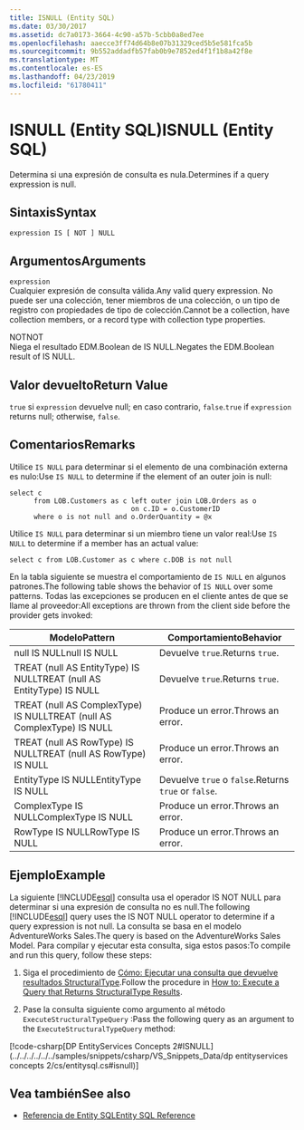 ```yaml
---
title: ISNULL (Entity SQL)
ms.date: 03/30/2017
ms.assetid: dc7a0173-3664-4c90-a57b-5cbb0a8ed7ee
ms.openlocfilehash: aaecce3ff74d64b8e07b31329ced5b5e581fca5b
ms.sourcegitcommit: 9b552addadfb57fab0b9e7852ed4f1f1b8a42f8e
ms.translationtype: MT
ms.contentlocale: es-ES
ms.lasthandoff: 04/23/2019
ms.locfileid: "61780411"
---
```

# <a name="isnull-entity-sql"></a><span data-ttu-id="27c46-102">ISNULL (Entity SQL)</span><span class="sxs-lookup"><span data-stu-id="27c46-102">ISNULL (Entity SQL)</span></span>
<span data-ttu-id="27c46-103">Determina si una expresión de consulta es nula.</span><span class="sxs-lookup"><span data-stu-id="27c46-103">Determines if a query expression is null.</span></span>  
  
## <a name="syntax"></a><span data-ttu-id="27c46-104">Sintaxis</span><span class="sxs-lookup"><span data-stu-id="27c46-104">Syntax</span></span>  
  
```  
expression IS [ NOT ] NULL  
```  
  
## <a name="arguments"></a><span data-ttu-id="27c46-105">Argumentos</span><span class="sxs-lookup"><span data-stu-id="27c46-105">Arguments</span></span>  
 `expression`  
 <span data-ttu-id="27c46-106">Cualquier expresión de consulta válida.</span><span class="sxs-lookup"><span data-stu-id="27c46-106">Any valid query expression.</span></span> <span data-ttu-id="27c46-107">No puede ser una colección, tener miembros de una colección, o un tipo de registro con propiedades de tipo de colección.</span><span class="sxs-lookup"><span data-stu-id="27c46-107">Cannot be a collection, have collection members, or a record type with collection type properties.</span></span>  
  
 <span data-ttu-id="27c46-108">NOT</span><span class="sxs-lookup"><span data-stu-id="27c46-108">NOT</span></span>  
 <span data-ttu-id="27c46-109">Niega el resultado EDM.Boolean de IS NULL.</span><span class="sxs-lookup"><span data-stu-id="27c46-109">Negates the EDM.Boolean result of IS NULL.</span></span>  
  
## <a name="return-value"></a><span data-ttu-id="27c46-110">Valor devuelto</span><span class="sxs-lookup"><span data-stu-id="27c46-110">Return Value</span></span>  
 <span data-ttu-id="27c46-111">`true` si `expression` devuelve null; en caso contrario, `false`.</span><span class="sxs-lookup"><span data-stu-id="27c46-111">`true` if `expression` returns null; otherwise, `false`.</span></span>  
  
## <a name="remarks"></a><span data-ttu-id="27c46-112">Comentarios</span><span class="sxs-lookup"><span data-stu-id="27c46-112">Remarks</span></span>  
 <span data-ttu-id="27c46-113">Utilice `IS NULL` para determinar si el elemento de una combinación externa es nulo:</span><span class="sxs-lookup"><span data-stu-id="27c46-113">Use `IS NULL` to determine if the element of an outer join is null:</span></span>  
  
```  
select c   
      from LOB.Customers as c left outer join LOB.Orders as o   
                              on c.ID = o.CustomerID    
      where o is not null and o.OrderQuantity = @x  
```  
  
 <span data-ttu-id="27c46-114">Utilice `IS NULL` para determinar si un miembro tiene un valor real:</span><span class="sxs-lookup"><span data-stu-id="27c46-114">Use `IS NULL` to determine if a member has an actual value:</span></span>  
  
```  
select c from LOB.Customer as c where c.DOB is not null  
```  
  
 <span data-ttu-id="27c46-115">En la tabla siguiente se muestra el comportamiento de `IS NULL` en algunos patrones.</span><span class="sxs-lookup"><span data-stu-id="27c46-115">The following table shows the behavior of `IS NULL` over some patterns.</span></span> <span data-ttu-id="27c46-116">Todas las excepciones se producen en el cliente antes de que se llame al proveedor:</span><span class="sxs-lookup"><span data-stu-id="27c46-116">All exceptions are thrown from the client side before the provider gets invoked:</span></span>  
  
|<span data-ttu-id="27c46-117">Modelo</span><span class="sxs-lookup"><span data-stu-id="27c46-117">Pattern</span></span>|<span data-ttu-id="27c46-118">Comportamiento</span><span class="sxs-lookup"><span data-stu-id="27c46-118">Behavior</span></span>|  
|-------------|--------------|  
|<span data-ttu-id="27c46-119">null IS NULL</span><span class="sxs-lookup"><span data-stu-id="27c46-119">null IS NULL</span></span>|<span data-ttu-id="27c46-120">Devuelve `true`.</span><span class="sxs-lookup"><span data-stu-id="27c46-120">Returns `true`.</span></span>|  
|<span data-ttu-id="27c46-121">TREAT (null AS EntityType) IS NULL</span><span class="sxs-lookup"><span data-stu-id="27c46-121">TREAT (null AS EntityType) IS NULL</span></span>|<span data-ttu-id="27c46-122">Devuelve `true`.</span><span class="sxs-lookup"><span data-stu-id="27c46-122">Returns `true`.</span></span>|  
|<span data-ttu-id="27c46-123">TREAT (null AS ComplexType) IS NULL</span><span class="sxs-lookup"><span data-stu-id="27c46-123">TREAT (null AS ComplexType) IS NULL</span></span>|<span data-ttu-id="27c46-124">Produce un error.</span><span class="sxs-lookup"><span data-stu-id="27c46-124">Throws an error.</span></span>|  
|<span data-ttu-id="27c46-125">TREAT (null AS RowType) IS NULL</span><span class="sxs-lookup"><span data-stu-id="27c46-125">TREAT (null AS RowType) IS NULL</span></span>|<span data-ttu-id="27c46-126">Produce un error.</span><span class="sxs-lookup"><span data-stu-id="27c46-126">Throws an error.</span></span>|  
|<span data-ttu-id="27c46-127">EntityType IS NULL</span><span class="sxs-lookup"><span data-stu-id="27c46-127">EntityType IS NULL</span></span>|<span data-ttu-id="27c46-128">Devuelve `true` o `false`.</span><span class="sxs-lookup"><span data-stu-id="27c46-128">Returns `true` or `false`.</span></span>|  
|<span data-ttu-id="27c46-129">ComplexType IS NULL</span><span class="sxs-lookup"><span data-stu-id="27c46-129">ComplexType IS NULL</span></span>|<span data-ttu-id="27c46-130">Produce un error.</span><span class="sxs-lookup"><span data-stu-id="27c46-130">Throws an error.</span></span>|  
|<span data-ttu-id="27c46-131">RowType IS NULL</span><span class="sxs-lookup"><span data-stu-id="27c46-131">RowType IS NULL</span></span>|<span data-ttu-id="27c46-132">Produce un error.</span><span class="sxs-lookup"><span data-stu-id="27c46-132">Throws an error.</span></span>|  
  
## <a name="example"></a><span data-ttu-id="27c46-133">Ejemplo</span><span class="sxs-lookup"><span data-stu-id="27c46-133">Example</span></span>  
 <span data-ttu-id="27c46-134">La siguiente [!INCLUDE[esql](../../../../../../includes/esql-md.md)] consulta usa el operador IS NOT NULL para determinar si una expresión de consulta no es null.</span><span class="sxs-lookup"><span data-stu-id="27c46-134">The following [!INCLUDE[esql](../../../../../../includes/esql-md.md)] query uses the IS NOT NULL operator to determine if a query expression is not null.</span></span> <span data-ttu-id="27c46-135">La consulta se basa en el modelo AdventureWorks Sales.</span><span class="sxs-lookup"><span data-stu-id="27c46-135">The query is based on the AdventureWorks Sales Model.</span></span> <span data-ttu-id="27c46-136">Para compilar y ejecutar esta consulta, siga estos pasos:</span><span class="sxs-lookup"><span data-stu-id="27c46-136">To compile and run this query, follow these steps:</span></span>  
  
1. <span data-ttu-id="27c46-137">Siga el procedimiento de [Cómo: Ejecutar una consulta que devuelve resultados StructuralType](../../../../../../docs/framework/data/adonet/ef/how-to-execute-a-query-that-returns-structuraltype-results.md).</span><span class="sxs-lookup"><span data-stu-id="27c46-137">Follow the procedure in [How to: Execute a Query that Returns StructuralType Results](../../../../../../docs/framework/data/adonet/ef/how-to-execute-a-query-that-returns-structuraltype-results.md).</span></span>  
  
2. <span data-ttu-id="27c46-138">Pase la consulta siguiente como argumento al método `ExecuteStructuralTypeQuery` :</span><span class="sxs-lookup"><span data-stu-id="27c46-138">Pass the following query as an argument to the `ExecuteStructuralTypeQuery` method:</span></span>  
  
 [!code-csharp[DP EntityServices Concepts 2#ISNULL](../../../../../../samples/snippets/csharp/VS_Snippets_Data/dp entityservices concepts 2/cs/entitysql.cs#isnull)]  
  
## <a name="see-also"></a><span data-ttu-id="27c46-139">Vea también</span><span class="sxs-lookup"><span data-stu-id="27c46-139">See also</span></span>

- [<span data-ttu-id="27c46-140">Referencia de Entity SQL</span><span class="sxs-lookup"><span data-stu-id="27c46-140">Entity SQL Reference</span></span>](../../../../../../docs/framework/data/adonet/ef/language-reference/entity-sql-reference.md)
